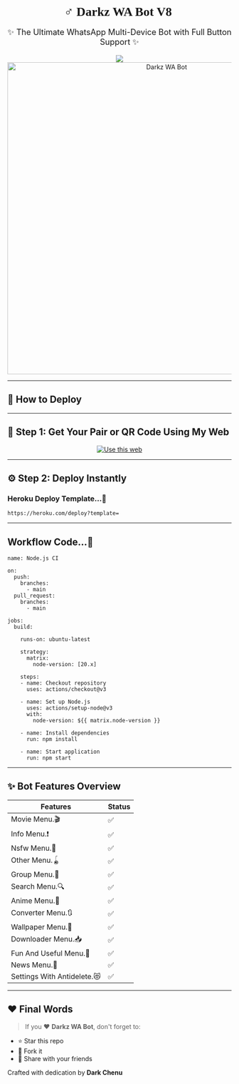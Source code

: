 <h1 align="center" style="font-family: 'Ribeye', cursive;">🧚‍♂️ Darkz WA Bot V8 🤍</h1>
<p align="center" style="font-size: 18px;">✨ The Ultimate WhatsApp Multi-Device Bot with Full Button Support ✨</p>

<div align="center">
  <a href="https://git.io/typing-svg">
    <img src="https://readme-typing-svg.demolab.com?font=Ribeye&size=40&pause=1000&color=00FFD1&center=true&width=800&height=80&lines=Welcome+to+Darkz+Bot" />
  </a>
</div>

<div align="center">
  <a href="https://www.youtube.com/@Tunes1N">
    <img src="https://sdmntprwestus2.oaiusercontent.com/files/00000000-afe8-61f8-a552-045f17baa3ac/raw?se=2025-06-07T06%3A47%3A01Z&sp=r&sv=2024-08-04&sr=b&scid=54402699-7999-5be7-b342-3bdb9f35d359&skoid=30ec2761-8f41-44db-b282-7a0f8809659b&sktid=a48cca56-e6da-484e-a814-9c849652bcb3&skt=2025-06-07T01%3A13%3A32Z&ske=2025-06-08T01%3A13%3A32Z&sks=b&skv=2024-08-04&sig=CmpybZwjmdx4FEAkgL7cYsMM0GvSkoY%2Bb2Ltr7mTU4Q%3D" alt="Darkz WA Bot" width="700">
  </a>
</div>

---

## 🚀 How to Deploy
---

## 🔗 Step 1: Get Your Pair or QR Code Using My Web

<p align="center"> <a href="https://manu-md-new-public-web.vercel.app/" target="_blank"> <img src="https://img.shields.io/badge/Use%20this%20Web-green?style=for-the-badge&logo=github" alt="Use this web"> </a> </p>

---

## ⚙️ Step 2: Deploy Instantly

### Heroku Deploy Template...🍃

```
https://heroku.com/deploy?template=
```
---
## Workflow Code...🍃

```
name: Node.js CI

on:
  push:
    branches:
      - main
  pull_request:
    branches:
      - main

jobs:
  build:

    runs-on: ubuntu-latest

    strategy:
      matrix:
        node-version: [20.x]

    steps:
    - name: Checkout repository
      uses: actions/checkout@v3

    - name: Set up Node.js
      uses: actions/setup-node@v3
      with:
        node-version: ${{ matrix.node-version }}

    - name: Install dependencies
      run: npm install

    - name: Start application
      run: npm start
```
---

## ✨ Bot Features Overview

| Features              | Status |
|----------------------|--------|
| Movie Menu.🎬      | ✅     |
| Info Menu.❗            | ✅     |
| Nsfw Menu.🔞      | ✅     |
| Other Menu.🪀      | ✅     |
| Group Menu.👥       | ✅     |
| Search Menu.🔍      | ✅     |
| Anime Menu.💫       | ✅     |
| Converter Menu.🔃      | ✅     |
| Wallpaper Menu.🌌              | ✅     |
| Downloader Menu.📥              | ✅     |
| Fun And Useful Menu.🥳              | ✅     |
| News Menu.📰              | ✅     |
| Settings With Antidelete.😻              | ✅     |

---



## ❤️ Final Words

> If you ❤️ **Darkz WA Bot**, don't forget to:
- ⭐ Star this repo  
- 🍴 Fork it  
- 📢 Share with your friends  

Crafted with dedication by **Dark Chenu**
